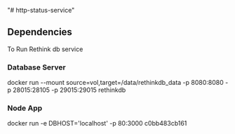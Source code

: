 "# http-status-service" 
## Dependencies
To Run Rethink db service

### Database Server 
docker run --mount source=vol,target=/data/rethinkdb_data  -p 8080:8080 -p 28015:28105 -p 29015:29015 rethinkdb

### Node App 
docker run  -e DBHOST='localhost' -p 80:3000 c0bb483cb161